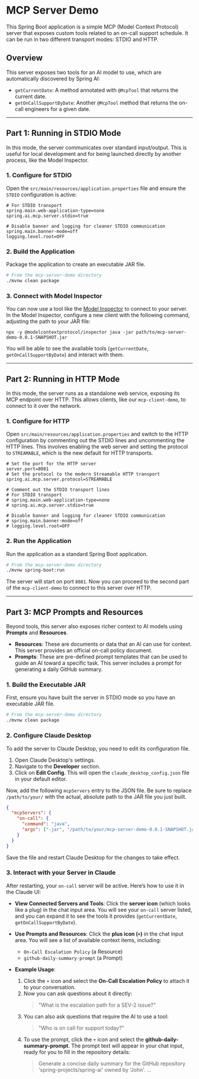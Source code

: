 # MCP Server Demo

This Spring Boot application is a simple MCP (Model Context Protocol) server that exposes custom tools related to an on-call support schedule. It can be run in two different transport modes: STDIO and HTTP.

## Overview

This server exposes two tools for an AI model to use, which are automatically discovered by Spring AI:

*   `getCurrentDate`: A method annotated with `@McpTool` that returns the current date.
*   `getOnCallSupportByDate`: Another `@McpTool` method that returns the on-call engineers for a given date.

---

## Part 1: Running in STDIO Mode

In this mode, the server communicates over standard input/output. This is useful for local development and for being launched directly by another process, like the Model Inspector.

### 1. Configure for STDIO

Open the `src/main/resources/application.properties` file and ensure the `STDIO` configuration is active:

```properties
# For STDIO transport
spring.main.web-application-type=none
spring.ai.mcp.server.stdio=true

# Disable banner and logging for cleaner STDIO communication
spring.main.banner-mode=off
logging.level.root=OFF
```

### 2. Build the Application

Package the application to create an executable JAR file.

```bash
# From the mcp-server-demo directory
./mvnw clean package
```

### 3. Connect with Model Inspector

You can now use a tool like the [Model Inspector](https://github.com/modelcontextprotocol/model-inspector) to connect to your server. In the Model Inspector, configure a new client with the following command, adjusting the path to your JAR file:

```
npx -y @modelcontextprotocol/inspector java -jar path/to/mcp-server-demo-0.0.1-SNAPSHOT.jar
```

You will be able to see the available tools (`getCurrentDate`, `getOnCallSupportByDate`) and interact with them.

---

## Part 2: Running in HTTP Mode

In this mode, the server runs as a standalone web service, exposing its MCP endpoint over HTTP. This allows clients, like our `mcp-client-demo`, to connect to it over the network.

### 1. Configure for HTTP

Open `src/main/resources/application.properties` and switch to the HTTP configuration by commenting out the STDIO lines and uncommenting the HTTP lines. This involves enabling the web server and setting the protocol to `STREAMABLE`, which is the new default for HTTP transports.

```properties
# Set the port for the HTTP server
server.port=8081
# Set the protocol to the modern Streamable HTTP transport
spring.ai.mcp.server.protocol=STREAMABLE

# Comment out the STDIO transport lines
# For STDIO transport
# spring.main.web-application-type=none
# spring.ai.mcp.server.stdio=true

# Disable banner and logging for cleaner STDIO communication
# spring.main.banner-mode=off
# logging.level.root=OFF

```

### 2. Run the Application

Run the application as a standard Spring Boot application.

```bash
# From the mcp-server-demo directory
./mvnw spring-boot:run
```

The server will start on port `8081`. Now you can proceed to the second part of the `mcp-client-demo` to connect to this server over HTTP.

---

## Part 3: MCP Prompts and Resources

Beyond tools, this server also exposes richer context to AI models using **Prompts** and **Resources**.

*   **Resources**: These are documents or data that an AI can use for context. This server provides an official on-call policy document.
*   **Prompts**: These are pre-defined prompt templates that can be used to guide an AI toward a specific task. This server includes a prompt for generating a daily GitHub summary.

### 1. Build the Executable JAR

First, ensure you have built the server in STDIO mode so you have an executable JAR file.

```bash
# From the mcp-server-demo directory
./mvnw clean package
```

### 2. Configure Claude Desktop

To add the server to Claude Desktop, you need to edit its configuration file.

1.  Open Claude Desktop's settings.
2.  Navigate to the **Developer** section.
3.  Click on **Edit Config**. This will open the `claude_desktop_config.json` file in your default editor.

Now, add the following `mcpServers` entry to the JSON file. Be sure to replace `/path/to/your/` with the actual, absolute path to the JAR file you just built.

```json
{
  "mcpServers": {
    "on-call": {
      "command": "java",
      "args": ["-jar", "/path/to/your/mcp-server-demo-0.0.1-SNAPSHOT.jar"]
    }
  }
}
```

Save the file and restart Claude Desktop for the changes to take effect.

### 3. Interact with your Server in Claude

After restarting, your `on-call` server will be active. Here’s how to use it in the Claude UI:

*   **View Connected Servers and Tools**: Click the **server icon** (which looks like a plug) in the chat input area. You will see your `on-call` server listed, and you can expand it to see the tools it provides (`getCurrentDate`, `getOnCallSupportByDate`).

*   **Use Prompts and Resources**: Click the **plus icon (`+`)** in the chat input area. You will see a list of available context items, including:
    *   `On-Call Escalation Policy` (a Resource)
    *   `github-daily-summary-prompt` (a Prompt)

*   **Example Usage**:
    1.  Click the `+` icon and select the **On-Call Escalation Policy** to attach it to your conversation.
    2.  Now you can ask questions about it directly:
        > "What is the escalation path for a SEV-2 issue?"
    3.  You can also ask questions that require the AI to use a tool:
        > "Who is on call for support today?"
    4.  To use the prompt, click the `+` icon and select the **github-daily-summary-prompt**. The prompt text will appear in your chat input, ready for you to fill in the repository details:
        > Generate a concise daily summary for the GitHub repository 'spring-projects/spring-ai' owned by 'John'.
        > ...
